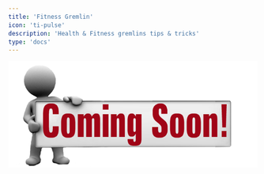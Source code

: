 ```yaml
---
title: 'Fitness Gremlin'
icon: 'ti-pulse'
description: 'Health & Fitness gremlins tips & tricks'
type: 'docs'
---
```


![Coming Soon](images/coming-soon.png 'Coming Soon')
